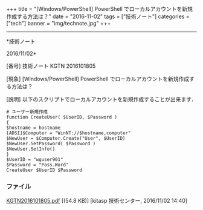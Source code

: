 ﻿+++
title = "[Windows/PowerShell] PowerShell でローカルアカウントを新規作成する方法は？"
date = "2016-11-02"
tags = ["技術ノート"]
categories = ["tech"]
banner = "img/technote.jpg"
+++

-----------------------------------------------------------------------------------------------------------------------------

*技術ノート

2016/11/02*


[番号]
技術ノート KGTN 2016101805

[現象]
[Windows/PowerShell] PowerShell
でローカルアカウントを新規作成する方法は？

[説明]
以下のスクリプトでローカルアカウントを新規作成することが出来ます．

    # ユーザー新規作成
    function CreateUser( $UserID, $Password )
    {
    $hostname = hostname
    [ADSI]$Computer = "WinNT://$hostname,computer" 
    $NewUser = $Computer.Create("User", $UserID)
    $NewUser.SetPassword( $Password )
    $NewUser.SetInfo()
    }
    $UserID = "wguser901" 
    $Password = "Pass.Word" 
    CreateUser $UserID $Password


### ファイル

 
 


[KGTN2016101805.pdf](http://techreport.kitasp.net/attachments/download/3153/KGTN2016101805.pdf)
 [(54.8 KB)] [kitasp 技術センター, 2016/11/02
14:40]


 


 

